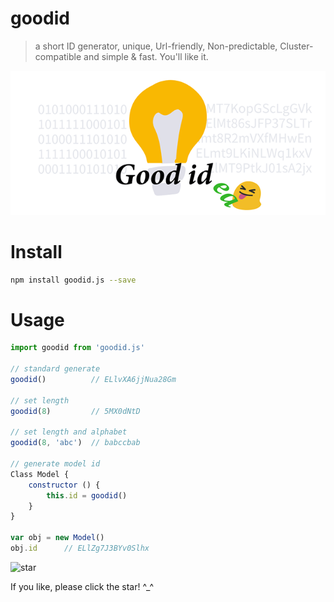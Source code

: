 # goodid
> a short ID generator, unique, Url-friendly, Non-predictable, Cluster-compatible and simple & fast. You'll like it.

![goodid](./assets/goodid.png)

# Install

``` sh
npm install goodid.js --save

```

# Usage

``` js
import goodid from 'goodid.js'

// standard generate
goodid()          // ELlvXA6jjNua28Gm

// set length
goodid(8)         // 5MX0dNtD

// set length and alphabet
goodid(8, 'abc')  // babccbab

// generate model id
Class Model {
    constructor () {
        this.id = goodid()
    }
}

var obj = new Model()
obj.id      // ELlZg7J3BYv0Slhx
```

![star](https://user-gold-cdn.xitu.io/2018/7/24/164ca9c0e943dcd7?w=240&h=240&f=png&s=41877)

If you like, please click the star! ^_^

